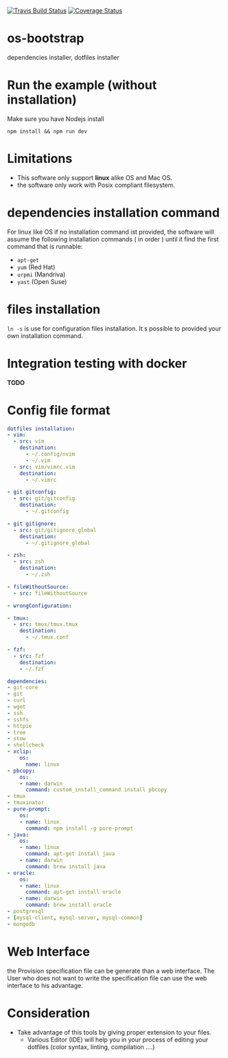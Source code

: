[![Travis Build Status](https://travis-ci.org/fab-du/os-bootstrap.svg?branch=master)](https://travis-ci.org/fab-du/os-bootstrap.svg?branch=master)
[![Coverage Status](https://coveralls.io/repos/github/fab-du/os-bootstrap/badge.svg?branch=master)](https://coveralls.io/github/fab-du/os-bootstrap?branch=master)
# os-bootstrap
dependencies installer, dotfiles installer


# Run the example (without installation)

Make sure you have Nodejs install

```
npm install && npm run dev
```

# Limitations

* This software only support  __linux__ alike OS and Mac OS.
* the software only work with Posix compliant filesystem.

# dependencies installation command

For linux like OS if no installation command ist provided, the software will assume the following installation
commands ( in order ) until it find the first command that is runnable:

- `apt-get`
- `yum` (Red Hat)
- `urpmi` (Mandriva)
- `yast` (Open Suse)


# files installation

`ln -s` is use for configuration files installation.
It s possible to provided your own installation command.


# Integration testing with docker
__TODO__


# Config file format

```yml
dotfiles installation:
- vim:
  - src: vim
    destination:
      - ~/.config/nvim
      - ~/.vim
  - src: vim/vimrc.vim
    destination:
      - ~/.vimrc

- git gitconfig:
  - src: git/gitconfig
    destination:
      - ~/.gitconfig

- git gitignore:
  - src: git/gitignore_global
    destination:
      - ~/.gitignore_global

- zsh:
  - src: zsh
    destination:
      - ~/.zsh

- fileWithoutSource:
  - src: fileWithoutSource

- wrongConfiguration:

- tmux:
  - src: tmux/tmux.tmux
    destination:
      - ~/.tmux.conf

- fzf:
  - src: fzf
    destination:
    - ~/.fzf

dependencies:
- git-core
- git
- curl
- wget
- ssh
- sshfs
- httpie
- tree
- stow
- shellcheck
- xclip:
    os:
      name: linux
- pbcopy:
    os:
    - name: darwin
      command: custom_install_command install pbcopy
- tmux
- tmuxinator
- pure-prompt:
    os:
    - name: linux
      command: npm install -g pure-prompt
- java:
    os:
    - name: linux
      command: apt-get install java
    - name: darwin
      command: brew install java
- oracle:
    os:
    - name: linux
      command: apt-get install oracle
    - name: darwin
      command: brew install oracle
- postgresql
- [mysql-client, mysql-server, mysql-common]
- mongodb
```

# Web Interface
the Provision specification file can be generate than a web interface.
The User who does not want to write the specification file can use the web interface
to his advantage.

# Consideration

* Take advantage of this tools by giving proper extension to your files.
    * Various Editor (IDE) will help you in your process of editing your dotfiles (color syntax, linting, compilation ....)